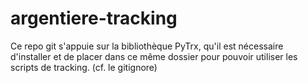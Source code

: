 # argentiere-tracking
Ce repo git s'appuie sur la bibliothèque PyTrx, qu'il est nécessaire d'installer et de placer dans ce même dossier pour pouvoir utiliser les scripts de tracking. (cf. le gitignore)
